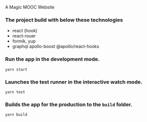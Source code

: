 A Magic MOOC Website 

### The project build with below these technologies

* react (hook)
* react-rouer
* formik, yup
* graphql apollo-boost @apollo/react-hooks

### Run the app in the development mode.

`yarn start`

### Launches the test runner in the interactive watch mode.

`yarn test`

### Builds the app for the production to the `build` folder.
`yarn build`
